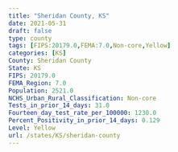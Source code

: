 ```yaml
---
title: "Sheridan County, KS"
date: 2021-05-31
draft: false
type: county
tags: [FIPS:20179.0,FEMA:7.0,Non-core,Yellow]
categories: [KS]
County: Sheridan County
State: KS
FIPS: 20179.0
FEMA_Region: 7.0
Population: 2521.0
NCHS_Urban_Rural_Classification: Non-core
Tests_in_prior_14_days: 31.0
Fourteen_day_test_rate_per_100000: 1230.0
Percent_Positivity_in_prior_14_days: 0.129
Level: Yellow
url: /states/KS/sheridan-county
---
```



